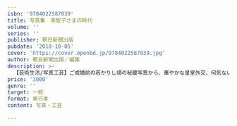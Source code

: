 ```yaml
---
isbn: '9784022587039'
title: 写真集　美智子さまの時代
volume: ''
series: ''
publisher: 朝日新聞出版
pubdate: '2018-10-05'
cover: 'https://cover.openbd.jp/9784022587039.jpg'
author: 朝日新聞出版／編集
description: >-
  【芸術生活/写真工芸】ご成婚前の若かりし頃の秘蔵写真から、華やかな皇室外交、何気ない日のご家族との一枚、そして戦争や災害に傷ついた人々の苦しみに寄り添う姿まで。私たちを見守り続けてくださる美智子さまのこれでの軌跡をたどった写真集。豪華な完全保存版。
price: '3000'
genre: ''
target: 一般
format: 単行本
content: 写真・工芸

---
```

